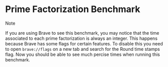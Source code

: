 # Prime Factorization Benchmark


> [!NOTE]  
> If you are using Brave to see this benchmark, you may notice that the time associated to each prime factorization is always an integer. This happens because Brave has some flags for certain features. To disable this you need to open `brave://flags` on a new tab and search for the Round time stamps flag. Now you should be able to see much percise times when running this benchmark.
